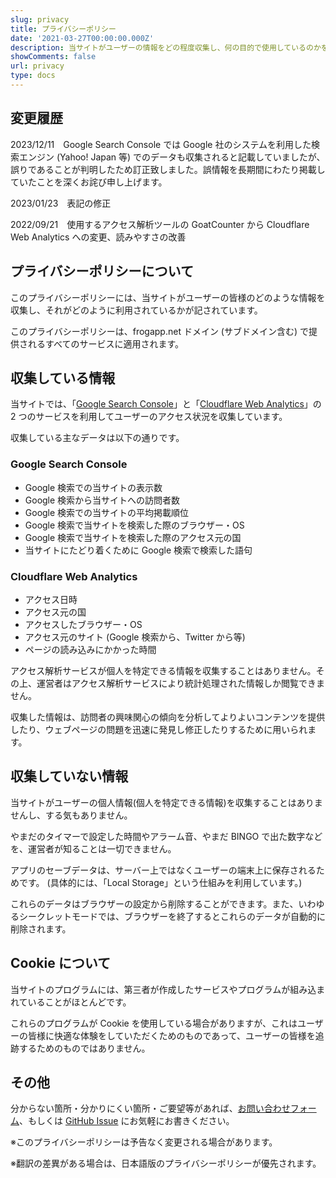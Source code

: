```yaml
---
slug: privacy
title: プライバシーポリシー
date: '2021-03-27T00:00:00.000Z'
description: 当サイトがユーザーの情報をどの程度収集し、何の目的で使用しているのかをご説明します。
showComments: false
url: privacy
type: docs
---
```


## 変更履歴

2023/12/11　Google Search Console では Google 社のシステムを利用した検索エンジン (Yahoo! Japan 等) でのデータも収集されると記載していましたが、誤りであることが判明したため訂正致しました。誤情報を長期間にわたり掲載していたことを深くお詫び申し上げます。

2023/01/23　表記の修正

2022/09/21　使用するアクセス解析ツールの GoatCounter から Cloudflare Web Analytics への変更、読みやすさの改善

## プライバシーポリシーについて

このプライバシーポリシーには、当サイトがユーザーの皆様のどのような情報を収集し、それがどのように利用されているかが記されています。

このプライバシーポリシーは、frogapp.net ドメイン (サブドメイン含む) で提供されるすべてのサービスに適用されます。

## 収集している情報

当サイトでは、「[Google Search Console](https://search.google.com/search-console/)」と「[Cloudflare Web Analytics](https://www.cloudflare.com/web-analytics/)」の 2 つのサービスを利用してユーザーのアクセス状況を収集しています。

収集している主なデータは以下の通りです。

### Google Search Console

* Google 検索での当サイトの表示数
* Google 検索から当サイトへの訪問者数
* Google 検索での当サイトの平均掲載順位
* Google 検索で当サイトを検索した際のブラウザー・OS
* Google 検索で当サイトを検索した際のアクセス元の国
* 当サイトにたどり着くために Google 検索で検索した語句

### Cloudflare Web Analytics

* アクセス日時
* アクセス元の国
* アクセスしたブラウザー・OS
* アクセス元のサイト
  (Google 検索から、Twitter から等)
* ページの読み込みにかかった時間

アクセス解析サービスが個人を特定できる情報を収集することはありません。その上、運営者はアクセス解析サービスにより統計処理された情報しか閲覧できません。

収集した情報は、訪問者の興味関心の傾向を分析してよりよいコンテンツを提供したり、ウェブページの問題を迅速に発見し修正したりするために用いられます。

## 収集していない情報

当サイトがユーザーの個人情報(個人を特定できる情報)を収集することはありませんし、する気もありません。

やまだのタイマーで設定した時間やアラーム音、やまだ BINGO で出た数字などを、運営者が知ることは一切できません。

アプリのセーブデータは、サーバー上ではなくユーザーの端末上に保存されるためです。
(具体的には、「Local Storage」という仕組みを利用しています。)

これらのデータはブラウザーの設定から削除することができます。また、いわゆるシークレットモードでは、ブラウザーを終了するとこれらのデータが自動的に削除されます。

## Cookie について

当サイトのプログラムには、第三者が作成したサービスやプログラムが組み込まれていることがほとんどです。

これらのプログラムが Cookie を使用している場合がありますが、これはユーザーの皆様に快適な体験をしていただくためのものであって、ユーザーの皆様を追跡するためのものではありません。

## その他

分からない箇所・分かりにくい箇所・ご要望等があれば、[お問い合わせフォーム](/contact)、もしくは [GitHub Issue](https://github.com/r-40021/new-portfolio-and-blog/issues) にお気軽にお書きください。

※このプライバシーポリシーは予告なく変更される場合があります。

※翻訳の差異がある場合は、日本語版のプライバシーポリシーが優先されます。
